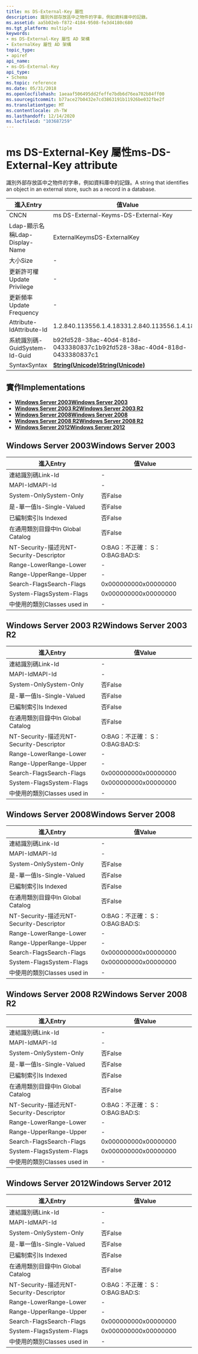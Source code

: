 ```yaml
---
title: ms DS-External-Key 屬性
description: 識別外部存放區中之物件的字串，例如資料庫中的記錄。
ms.assetid: aa5b02eb-f872-4184-9508-fe3d4180c680
ms.tgt_platform: multiple
keywords:
- ms DS-External-Key 屬性 AD 架構
- ExternalKey 屬性 AD 架構
topic_type:
- apiref
api_name:
- ms-DS-External-Key
api_type:
- Schema
ms.topic: reference
ms.date: 05/31/2018
ms.openlocfilehash: 1aeaaf506495dd2feffe7bdb6d76ea702b84ff00
ms.sourcegitcommit: b77ace27b0432e7cd3863191b11926be032fbe2f
ms.translationtype: MT
ms.contentlocale: zh-TW
ms.lasthandoff: 12/14/2020
ms.locfileid: "103687259"
---
```

# <a name="ms-ds-external-key-attribute"></a><span data-ttu-id="c69e4-105">ms DS-External-Key 屬性</span><span class="sxs-lookup"><span data-stu-id="c69e4-105">ms-DS-External-Key attribute</span></span>

<span data-ttu-id="c69e4-106">識別外部存放區中之物件的字串，例如資料庫中的記錄。</span><span class="sxs-lookup"><span data-stu-id="c69e4-106">A string that identifies an object in an external store, such as a record in a database.</span></span>



| <span data-ttu-id="c69e4-107">進入</span><span class="sxs-lookup"><span data-stu-id="c69e4-107">Entry</span></span> | <span data-ttu-id="c69e4-108">值</span><span class="sxs-lookup"><span data-stu-id="c69e4-108">Value</span></span> |
|-------------------|---------------------------------------------|
| <span data-ttu-id="c69e4-109">CN</span><span class="sxs-lookup"><span data-stu-id="c69e4-109">CN</span></span>                | <span data-ttu-id="c69e4-110">ms DS-External-Key</span><span class="sxs-lookup"><span data-stu-id="c69e4-110">ms-DS-External-Key</span></span>                          |
| <span data-ttu-id="c69e4-111">Ldap-顯示名稱</span><span class="sxs-lookup"><span data-stu-id="c69e4-111">Ldap-Display-Name</span></span> | <span data-ttu-id="c69e4-112">ExternalKey</span><span class="sxs-lookup"><span data-stu-id="c69e4-112">msDS-ExternalKey</span></span>                            |
| <span data-ttu-id="c69e4-113">大小</span><span class="sxs-lookup"><span data-stu-id="c69e4-113">Size</span></span>              | \-                                          |
| <span data-ttu-id="c69e4-114">更新許可權</span><span class="sxs-lookup"><span data-stu-id="c69e4-114">Update Privilege</span></span>  | \-                                          |
| <span data-ttu-id="c69e4-115">更新頻率</span><span class="sxs-lookup"><span data-stu-id="c69e4-115">Update Frequency</span></span>  | \-                                          |
| <span data-ttu-id="c69e4-116">Attribute-Id</span><span class="sxs-lookup"><span data-stu-id="c69e4-116">Attribute-Id</span></span>      | <span data-ttu-id="c69e4-117">1.2.840.113556.1.4.1833</span><span class="sxs-lookup"><span data-stu-id="c69e4-117">1.2.840.113556.1.4.1833</span></span>                     |
| <span data-ttu-id="c69e4-118">系統識別碼-Guid</span><span class="sxs-lookup"><span data-stu-id="c69e4-118">System-Id-Guid</span></span>    | <span data-ttu-id="c69e4-119">b92fd528-38ac-40d4-818d-0433380837c1</span><span class="sxs-lookup"><span data-stu-id="c69e4-119">b92fd528-38ac-40d4-818d-0433380837c1</span></span>        |
| <span data-ttu-id="c69e4-120">Syntax</span><span class="sxs-lookup"><span data-stu-id="c69e4-120">Syntax</span></span>            | [<span data-ttu-id="c69e4-121">**String(Unicode)**</span><span class="sxs-lookup"><span data-stu-id="c69e4-121">**String(Unicode)**</span></span>](s-string-unicode.md) |



## <a name="implementations"></a><span data-ttu-id="c69e4-122">實作</span><span class="sxs-lookup"><span data-stu-id="c69e4-122">Implementations</span></span>

-   [<span data-ttu-id="c69e4-123">**Windows Server 2003**</span><span class="sxs-lookup"><span data-stu-id="c69e4-123">**Windows Server 2003**</span></span>](#windows-server-2003)
-   [<span data-ttu-id="c69e4-124">**Windows Server 2003 R2**</span><span class="sxs-lookup"><span data-stu-id="c69e4-124">**Windows Server 2003 R2**</span></span>](#windows-server-2003-r2)
-   [<span data-ttu-id="c69e4-125">**Windows Server 2008**</span><span class="sxs-lookup"><span data-stu-id="c69e4-125">**Windows Server 2008**</span></span>](#windows-server-2008)
-   [<span data-ttu-id="c69e4-126">**Windows Server 2008 R2**</span><span class="sxs-lookup"><span data-stu-id="c69e4-126">**Windows Server 2008 R2**</span></span>](#windows-server-2008-r2)
-   [<span data-ttu-id="c69e4-127">**Windows Server 2012**</span><span class="sxs-lookup"><span data-stu-id="c69e4-127">**Windows Server 2012**</span></span>](#windows-server-2012)

## <a name="windows-server-2003"></a><span data-ttu-id="c69e4-128">Windows Server 2003</span><span class="sxs-lookup"><span data-stu-id="c69e4-128">Windows Server 2003</span></span>



| <span data-ttu-id="c69e4-129">進入</span><span class="sxs-lookup"><span data-stu-id="c69e4-129">Entry</span></span> | <span data-ttu-id="c69e4-130">值</span><span class="sxs-lookup"><span data-stu-id="c69e4-130">Value</span></span> |
|------------------------|--------------|
| <span data-ttu-id="c69e4-131">連結識別碼</span><span class="sxs-lookup"><span data-stu-id="c69e4-131">Link-Id</span></span>                | \-           |
| <span data-ttu-id="c69e4-132">MAPI-Id</span><span class="sxs-lookup"><span data-stu-id="c69e4-132">MAPI-Id</span></span>                | \-           |
| <span data-ttu-id="c69e4-133">System-Only</span><span class="sxs-lookup"><span data-stu-id="c69e4-133">System-Only</span></span>            | <span data-ttu-id="c69e4-134">否</span><span class="sxs-lookup"><span data-stu-id="c69e4-134">False</span></span>        |
| <span data-ttu-id="c69e4-135">是-單一值</span><span class="sxs-lookup"><span data-stu-id="c69e4-135">Is-Single-Valued</span></span>       | <span data-ttu-id="c69e4-136">否</span><span class="sxs-lookup"><span data-stu-id="c69e4-136">False</span></span>        |
| <span data-ttu-id="c69e4-137">已編制索引</span><span class="sxs-lookup"><span data-stu-id="c69e4-137">Is Indexed</span></span>             | <span data-ttu-id="c69e4-138">否</span><span class="sxs-lookup"><span data-stu-id="c69e4-138">False</span></span>        |
| <span data-ttu-id="c69e4-139">在通用類別目錄中</span><span class="sxs-lookup"><span data-stu-id="c69e4-139">In Global Catalog</span></span>      | <span data-ttu-id="c69e4-140">否</span><span class="sxs-lookup"><span data-stu-id="c69e4-140">False</span></span>        |
| <span data-ttu-id="c69e4-141">NT-Security-描述元</span><span class="sxs-lookup"><span data-stu-id="c69e4-141">NT-Security-Descriptor</span></span> | <span data-ttu-id="c69e4-142">O:BAG：不正確： S：</span><span class="sxs-lookup"><span data-stu-id="c69e4-142">O:BAG:BAD:S:</span></span> |
| <span data-ttu-id="c69e4-143">Range-Lower</span><span class="sxs-lookup"><span data-stu-id="c69e4-143">Range-Lower</span></span>            | \-           |
| <span data-ttu-id="c69e4-144">Range-Upper</span><span class="sxs-lookup"><span data-stu-id="c69e4-144">Range-Upper</span></span>            | \-           |
| <span data-ttu-id="c69e4-145">Search-Flags</span><span class="sxs-lookup"><span data-stu-id="c69e4-145">Search-Flags</span></span>           | <span data-ttu-id="c69e4-146">0x00000000</span><span class="sxs-lookup"><span data-stu-id="c69e4-146">0x00000000</span></span>   |
| <span data-ttu-id="c69e4-147">System-Flags</span><span class="sxs-lookup"><span data-stu-id="c69e4-147">System-Flags</span></span>           | <span data-ttu-id="c69e4-148">0x00000000</span><span class="sxs-lookup"><span data-stu-id="c69e4-148">0x00000000</span></span>   |
| <span data-ttu-id="c69e4-149">中使用的類別</span><span class="sxs-lookup"><span data-stu-id="c69e4-149">Classes used in</span></span>        | \-           |



## <a name="windows-server-2003-r2"></a><span data-ttu-id="c69e4-150">Windows Server 2003 R2</span><span class="sxs-lookup"><span data-stu-id="c69e4-150">Windows Server 2003 R2</span></span>



| <span data-ttu-id="c69e4-151">進入</span><span class="sxs-lookup"><span data-stu-id="c69e4-151">Entry</span></span> | <span data-ttu-id="c69e4-152">值</span><span class="sxs-lookup"><span data-stu-id="c69e4-152">Value</span></span> |
|------------------------|--------------|
| <span data-ttu-id="c69e4-153">連結識別碼</span><span class="sxs-lookup"><span data-stu-id="c69e4-153">Link-Id</span></span>                | \-           |
| <span data-ttu-id="c69e4-154">MAPI-Id</span><span class="sxs-lookup"><span data-stu-id="c69e4-154">MAPI-Id</span></span>                | \-           |
| <span data-ttu-id="c69e4-155">System-Only</span><span class="sxs-lookup"><span data-stu-id="c69e4-155">System-Only</span></span>            | <span data-ttu-id="c69e4-156">否</span><span class="sxs-lookup"><span data-stu-id="c69e4-156">False</span></span>        |
| <span data-ttu-id="c69e4-157">是-單一值</span><span class="sxs-lookup"><span data-stu-id="c69e4-157">Is-Single-Valued</span></span>       | <span data-ttu-id="c69e4-158">否</span><span class="sxs-lookup"><span data-stu-id="c69e4-158">False</span></span>        |
| <span data-ttu-id="c69e4-159">已編制索引</span><span class="sxs-lookup"><span data-stu-id="c69e4-159">Is Indexed</span></span>             | <span data-ttu-id="c69e4-160">否</span><span class="sxs-lookup"><span data-stu-id="c69e4-160">False</span></span>        |
| <span data-ttu-id="c69e4-161">在通用類別目錄中</span><span class="sxs-lookup"><span data-stu-id="c69e4-161">In Global Catalog</span></span>      | <span data-ttu-id="c69e4-162">否</span><span class="sxs-lookup"><span data-stu-id="c69e4-162">False</span></span>        |
| <span data-ttu-id="c69e4-163">NT-Security-描述元</span><span class="sxs-lookup"><span data-stu-id="c69e4-163">NT-Security-Descriptor</span></span> | <span data-ttu-id="c69e4-164">O:BAG：不正確： S：</span><span class="sxs-lookup"><span data-stu-id="c69e4-164">O:BAG:BAD:S:</span></span> |
| <span data-ttu-id="c69e4-165">Range-Lower</span><span class="sxs-lookup"><span data-stu-id="c69e4-165">Range-Lower</span></span>            | \-           |
| <span data-ttu-id="c69e4-166">Range-Upper</span><span class="sxs-lookup"><span data-stu-id="c69e4-166">Range-Upper</span></span>            | \-           |
| <span data-ttu-id="c69e4-167">Search-Flags</span><span class="sxs-lookup"><span data-stu-id="c69e4-167">Search-Flags</span></span>           | <span data-ttu-id="c69e4-168">0x00000000</span><span class="sxs-lookup"><span data-stu-id="c69e4-168">0x00000000</span></span>   |
| <span data-ttu-id="c69e4-169">System-Flags</span><span class="sxs-lookup"><span data-stu-id="c69e4-169">System-Flags</span></span>           | <span data-ttu-id="c69e4-170">0x00000000</span><span class="sxs-lookup"><span data-stu-id="c69e4-170">0x00000000</span></span>   |
| <span data-ttu-id="c69e4-171">中使用的類別</span><span class="sxs-lookup"><span data-stu-id="c69e4-171">Classes used in</span></span>        | \-           |



## <a name="windows-server-2008"></a><span data-ttu-id="c69e4-172">Windows Server 2008</span><span class="sxs-lookup"><span data-stu-id="c69e4-172">Windows Server 2008</span></span>



| <span data-ttu-id="c69e4-173">進入</span><span class="sxs-lookup"><span data-stu-id="c69e4-173">Entry</span></span> | <span data-ttu-id="c69e4-174">值</span><span class="sxs-lookup"><span data-stu-id="c69e4-174">Value</span></span> |
|------------------------|--------------|
| <span data-ttu-id="c69e4-175">連結識別碼</span><span class="sxs-lookup"><span data-stu-id="c69e4-175">Link-Id</span></span>                | \-           |
| <span data-ttu-id="c69e4-176">MAPI-Id</span><span class="sxs-lookup"><span data-stu-id="c69e4-176">MAPI-Id</span></span>                | \-           |
| <span data-ttu-id="c69e4-177">System-Only</span><span class="sxs-lookup"><span data-stu-id="c69e4-177">System-Only</span></span>            | <span data-ttu-id="c69e4-178">否</span><span class="sxs-lookup"><span data-stu-id="c69e4-178">False</span></span>        |
| <span data-ttu-id="c69e4-179">是-單一值</span><span class="sxs-lookup"><span data-stu-id="c69e4-179">Is-Single-Valued</span></span>       | <span data-ttu-id="c69e4-180">否</span><span class="sxs-lookup"><span data-stu-id="c69e4-180">False</span></span>        |
| <span data-ttu-id="c69e4-181">已編制索引</span><span class="sxs-lookup"><span data-stu-id="c69e4-181">Is Indexed</span></span>             | <span data-ttu-id="c69e4-182">否</span><span class="sxs-lookup"><span data-stu-id="c69e4-182">False</span></span>        |
| <span data-ttu-id="c69e4-183">在通用類別目錄中</span><span class="sxs-lookup"><span data-stu-id="c69e4-183">In Global Catalog</span></span>      | <span data-ttu-id="c69e4-184">否</span><span class="sxs-lookup"><span data-stu-id="c69e4-184">False</span></span>        |
| <span data-ttu-id="c69e4-185">NT-Security-描述元</span><span class="sxs-lookup"><span data-stu-id="c69e4-185">NT-Security-Descriptor</span></span> | <span data-ttu-id="c69e4-186">O:BAG：不正確： S：</span><span class="sxs-lookup"><span data-stu-id="c69e4-186">O:BAG:BAD:S:</span></span> |
| <span data-ttu-id="c69e4-187">Range-Lower</span><span class="sxs-lookup"><span data-stu-id="c69e4-187">Range-Lower</span></span>            | \-           |
| <span data-ttu-id="c69e4-188">Range-Upper</span><span class="sxs-lookup"><span data-stu-id="c69e4-188">Range-Upper</span></span>            | \-           |
| <span data-ttu-id="c69e4-189">Search-Flags</span><span class="sxs-lookup"><span data-stu-id="c69e4-189">Search-Flags</span></span>           | <span data-ttu-id="c69e4-190">0x00000000</span><span class="sxs-lookup"><span data-stu-id="c69e4-190">0x00000000</span></span>   |
| <span data-ttu-id="c69e4-191">System-Flags</span><span class="sxs-lookup"><span data-stu-id="c69e4-191">System-Flags</span></span>           | <span data-ttu-id="c69e4-192">0x00000000</span><span class="sxs-lookup"><span data-stu-id="c69e4-192">0x00000000</span></span>   |
| <span data-ttu-id="c69e4-193">中使用的類別</span><span class="sxs-lookup"><span data-stu-id="c69e4-193">Classes used in</span></span>        | \-           |



## <a name="windows-server-2008-r2"></a><span data-ttu-id="c69e4-194">Windows Server 2008 R2</span><span class="sxs-lookup"><span data-stu-id="c69e4-194">Windows Server 2008 R2</span></span>



| <span data-ttu-id="c69e4-195">進入</span><span class="sxs-lookup"><span data-stu-id="c69e4-195">Entry</span></span> | <span data-ttu-id="c69e4-196">值</span><span class="sxs-lookup"><span data-stu-id="c69e4-196">Value</span></span> |
|------------------------|--------------|
| <span data-ttu-id="c69e4-197">連結識別碼</span><span class="sxs-lookup"><span data-stu-id="c69e4-197">Link-Id</span></span>                | \-           |
| <span data-ttu-id="c69e4-198">MAPI-Id</span><span class="sxs-lookup"><span data-stu-id="c69e4-198">MAPI-Id</span></span>                | \-           |
| <span data-ttu-id="c69e4-199">System-Only</span><span class="sxs-lookup"><span data-stu-id="c69e4-199">System-Only</span></span>            | <span data-ttu-id="c69e4-200">否</span><span class="sxs-lookup"><span data-stu-id="c69e4-200">False</span></span>        |
| <span data-ttu-id="c69e4-201">是-單一值</span><span class="sxs-lookup"><span data-stu-id="c69e4-201">Is-Single-Valued</span></span>       | <span data-ttu-id="c69e4-202">否</span><span class="sxs-lookup"><span data-stu-id="c69e4-202">False</span></span>        |
| <span data-ttu-id="c69e4-203">已編制索引</span><span class="sxs-lookup"><span data-stu-id="c69e4-203">Is Indexed</span></span>             | <span data-ttu-id="c69e4-204">否</span><span class="sxs-lookup"><span data-stu-id="c69e4-204">False</span></span>        |
| <span data-ttu-id="c69e4-205">在通用類別目錄中</span><span class="sxs-lookup"><span data-stu-id="c69e4-205">In Global Catalog</span></span>      | <span data-ttu-id="c69e4-206">否</span><span class="sxs-lookup"><span data-stu-id="c69e4-206">False</span></span>        |
| <span data-ttu-id="c69e4-207">NT-Security-描述元</span><span class="sxs-lookup"><span data-stu-id="c69e4-207">NT-Security-Descriptor</span></span> | <span data-ttu-id="c69e4-208">O:BAG：不正確： S：</span><span class="sxs-lookup"><span data-stu-id="c69e4-208">O:BAG:BAD:S:</span></span> |
| <span data-ttu-id="c69e4-209">Range-Lower</span><span class="sxs-lookup"><span data-stu-id="c69e4-209">Range-Lower</span></span>            | \-           |
| <span data-ttu-id="c69e4-210">Range-Upper</span><span class="sxs-lookup"><span data-stu-id="c69e4-210">Range-Upper</span></span>            | \-           |
| <span data-ttu-id="c69e4-211">Search-Flags</span><span class="sxs-lookup"><span data-stu-id="c69e4-211">Search-Flags</span></span>           | <span data-ttu-id="c69e4-212">0x00000000</span><span class="sxs-lookup"><span data-stu-id="c69e4-212">0x00000000</span></span>   |
| <span data-ttu-id="c69e4-213">System-Flags</span><span class="sxs-lookup"><span data-stu-id="c69e4-213">System-Flags</span></span>           | <span data-ttu-id="c69e4-214">0x00000000</span><span class="sxs-lookup"><span data-stu-id="c69e4-214">0x00000000</span></span>   |
| <span data-ttu-id="c69e4-215">中使用的類別</span><span class="sxs-lookup"><span data-stu-id="c69e4-215">Classes used in</span></span>        | \-           |



## <a name="windows-server-2012"></a><span data-ttu-id="c69e4-216">Windows Server 2012</span><span class="sxs-lookup"><span data-stu-id="c69e4-216">Windows Server 2012</span></span>



| <span data-ttu-id="c69e4-217">進入</span><span class="sxs-lookup"><span data-stu-id="c69e4-217">Entry</span></span> | <span data-ttu-id="c69e4-218">值</span><span class="sxs-lookup"><span data-stu-id="c69e4-218">Value</span></span> |
|------------------------|--------------|
| <span data-ttu-id="c69e4-219">連結識別碼</span><span class="sxs-lookup"><span data-stu-id="c69e4-219">Link-Id</span></span>                | \-           |
| <span data-ttu-id="c69e4-220">MAPI-Id</span><span class="sxs-lookup"><span data-stu-id="c69e4-220">MAPI-Id</span></span>                | \-           |
| <span data-ttu-id="c69e4-221">System-Only</span><span class="sxs-lookup"><span data-stu-id="c69e4-221">System-Only</span></span>            | <span data-ttu-id="c69e4-222">否</span><span class="sxs-lookup"><span data-stu-id="c69e4-222">False</span></span>        |
| <span data-ttu-id="c69e4-223">是-單一值</span><span class="sxs-lookup"><span data-stu-id="c69e4-223">Is-Single-Valued</span></span>       | <span data-ttu-id="c69e4-224">否</span><span class="sxs-lookup"><span data-stu-id="c69e4-224">False</span></span>        |
| <span data-ttu-id="c69e4-225">已編制索引</span><span class="sxs-lookup"><span data-stu-id="c69e4-225">Is Indexed</span></span>             | <span data-ttu-id="c69e4-226">否</span><span class="sxs-lookup"><span data-stu-id="c69e4-226">False</span></span>        |
| <span data-ttu-id="c69e4-227">在通用類別目錄中</span><span class="sxs-lookup"><span data-stu-id="c69e4-227">In Global Catalog</span></span>      | <span data-ttu-id="c69e4-228">否</span><span class="sxs-lookup"><span data-stu-id="c69e4-228">False</span></span>        |
| <span data-ttu-id="c69e4-229">NT-Security-描述元</span><span class="sxs-lookup"><span data-stu-id="c69e4-229">NT-Security-Descriptor</span></span> | <span data-ttu-id="c69e4-230">O:BAG：不正確： S：</span><span class="sxs-lookup"><span data-stu-id="c69e4-230">O:BAG:BAD:S:</span></span> |
| <span data-ttu-id="c69e4-231">Range-Lower</span><span class="sxs-lookup"><span data-stu-id="c69e4-231">Range-Lower</span></span>            | \-           |
| <span data-ttu-id="c69e4-232">Range-Upper</span><span class="sxs-lookup"><span data-stu-id="c69e4-232">Range-Upper</span></span>            | \-           |
| <span data-ttu-id="c69e4-233">Search-Flags</span><span class="sxs-lookup"><span data-stu-id="c69e4-233">Search-Flags</span></span>           | <span data-ttu-id="c69e4-234">0x00000000</span><span class="sxs-lookup"><span data-stu-id="c69e4-234">0x00000000</span></span>   |
| <span data-ttu-id="c69e4-235">System-Flags</span><span class="sxs-lookup"><span data-stu-id="c69e4-235">System-Flags</span></span>           | <span data-ttu-id="c69e4-236">0x00000000</span><span class="sxs-lookup"><span data-stu-id="c69e4-236">0x00000000</span></span>   |
| <span data-ttu-id="c69e4-237">中使用的類別</span><span class="sxs-lookup"><span data-stu-id="c69e4-237">Classes used in</span></span>        | \-           |



 

 




